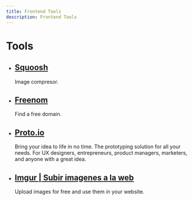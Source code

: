 ```yaml
---
title: Frontend Tools
description: Frontend Tools
---
```


# Tools

- ## [Squoosh](https://squoosh.app/)
	Image compresor.
- ## [Freenom](https://www.freenom.com/es/index.html?lang=es)
	Find a free domain.
- ## [Proto.io](https://proto.io/)
	Bring your idea to life in no time. The prototyping solution for all your needs. For UX designers, entrepreneurs, product managers, marketers, and anyone with a great idea.
- ## [Imgur | Subir imagenes a la web](https://imgur.com/)
	Upload images for free and use them in your website.

